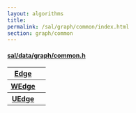 ```yaml
---
layout: algorithms
title: 
permalink: /sal/graph/common/index.html
section: graph/common
---
```


<div class="block">
<h4><a href="https://github.com/LemonPi/data/blob/master/graph/common.h">sal/data/graph/common.h</a>
</h4><table class="pretty">

<tr><th><a class="doc-list-name" href="Edge">Edge</a></th><th></th></tr>
<tr><th><a class="doc-list-name" href="WEdge">WEdge</a></th><th></th></tr>
<tr><th><a class="doc-list-name" href="UEdge">UEdge</a></th><th></th></tr>

</table></div>



